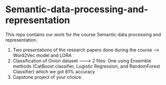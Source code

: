 # Semantic-data-processing-and-representation

This repo contains our work for the course Semantic data processing and representation.
1. Two presentations of the research papers done during the course --> Word2Vec model and LORA
2. Classification of Onion dataset ---> 2 files:
   One using Ensemble methods (CatBoost classifier, Logistic Regression, and RandomForest Classifier) which we got 81% accuracy
4. Capstone project of your choice.
